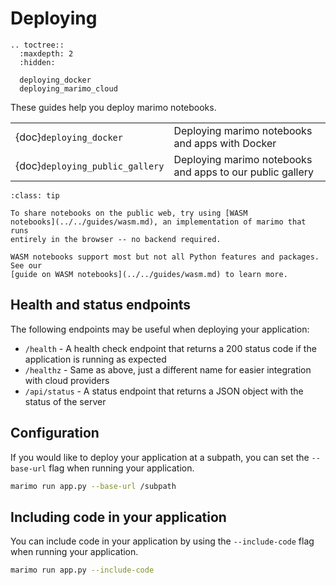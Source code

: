 # Deploying

```{eval-rst}
.. toctree::
  :maxdepth: 2
  :hidden:

  deploying_docker
  deploying_marimo_cloud
```

These guides help you deploy marimo notebooks.

|                                 |                                                           |
| :------------------------------ | :-------------------------------------------------------- |
| {doc}`deploying_docker`         | Deploying marimo notebooks and apps with Docker           |
| {doc}`deploying_public_gallery` | Deploying marimo notebooks and apps to our public gallery |

```{admonition} Sharing notebooks on the public web
:class: tip

To share notebooks on the public web, try using [WASM
notebooks](../../guides/wasm.md), an implementation of marimo that runs
entirely in the browser -- no backend required.

WASM notebooks support most but not all Python features and packages. See our
[guide on WASM notebooks](../../guides/wasm.md) to learn more.
```

## Health and status endpoints

The following endpoints may be useful when deploying your application:

- `/health` - A health check endpoint that returns a 200 status code if the application is running as expected
- `/healthz` - Same as above, just a different name for easier integration with cloud providers
- `/api/status` - A status endpoint that returns a JSON object with the status of the server

## Configuration

If you would like to deploy your application at a subpath, you can set the `--base-url` flag when running your application.

```bash
marimo run app.py --base-url /subpath
```

## Including code in your application

You can include code in your application by using the `--include-code` flag when running your application.

```bash
marimo run app.py --include-code
```
